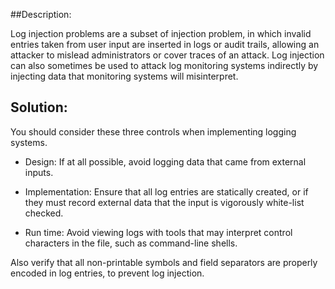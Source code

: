 ##Description:

Log injection problems are a subset of injection problem, in which invalid entries taken
from user input are inserted in logs or audit trails, allowing an attacker to mislead
administrators or cover traces of an attack. Log injection can also sometimes be used to
attack log monitoring systems indirectly by injecting data that monitoring systems will
misinterpret.


## Solution:

You should consider these three controls when implementing logging systems.

- Design: If at all possible, avoid logging data that came from external inputs.

- Implementation: Ensure that all log entries are statically created, or if they must
  record external data that the input is vigorously white-list checked.

- Run time: Avoid viewing logs with tools that may interpret control characters in the
  file, such as command-line shells.

Also verify that all non-printable symbols and field separators are properly encoded in log entries,
to prevent log injection.
